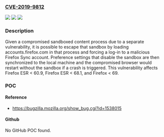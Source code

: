 ### [CVE-2019-9812](https://cve.mitre.org/cgi-bin/cvename.cgi?name=CVE-2019-9812)
![](https://img.shields.io/static/v1?label=Product&message=Firefox&color=blue)
![](https://img.shields.io/static/v1?label=Version&message=n%2Fa&color=blue)
![](https://img.shields.io/static/v1?label=Vulnerability&message=Sandbox%20escape%20through%20Firefox%20Sync&color=brighgreen)

### Description

Given a compromised sandboxed content process due to a separate vulnerability, it is possible to escape that sandbox by loading accounts.firefox.com in that process and forcing a log-in to a malicious Firefox Sync account. Preference settings that disable the sandbox are then synchronized to the local machine and the compromised browser would restart without the sandbox if a crash is triggered. This vulnerability affects Firefox ESR < 60.9, Firefox ESR < 68.1, and Firefox < 69.

### POC

#### Reference
- https://bugzilla.mozilla.org/show_bug.cgi?id=1538015

#### Github
No GitHub POC found.

